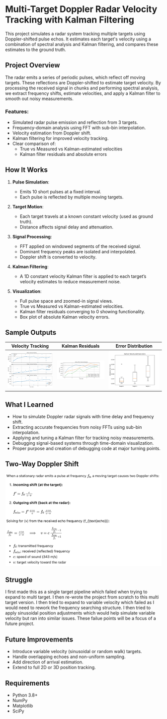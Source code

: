 # Multi-Target Doppler Radar Velocity Tracking with Kalman Filtering

This project simulates a radar system tracking multiple targets using Doppler-shifted pulse echos. It estimates each target's velocity using a combination of spectral analysis and Kalman filtering, and compares these estimates to the ground truth.

## Project Overview

The radar emits a series of periodic pulses, which reflect off moving targets. These reflections are Doppler-shifted to estimate target velocity. By processing the received signal in chunks and performing spectral analysis, we extract frequency shifts, estimate velocities, and apply a Kalman filter to smooth out noisy measurements.

### Features:
- Simulated radar pulse emission and reflection from 3 targets.
- Frequency-domain analysis using FFT with sub-bin interpolation.
- Velocity estimation from Doppler shift.
- Kalman filtering for improved velocity tracking.
- Clear comparison of:
  - True vs Measured vs Kalman-estimated velocities
  - Kalman filter residuals and absolute errors

## How It Works

1. **Pulse Simulation**:
   - Emits 10 short pulses at a fixed interval.
   - Each pulse is reflected by multiple moving targets.

2. **Target Motion**:
   - Each target travels at a known constant velocity (used as ground truth).
   - Distance affects signal delay and attenuation.

3. **Signal Processing**:
   - FFT applied on windowed segments of the received signal.
   - Dominant frequency peaks are isolated and interpolated.
   - Doppler shift is converted to velocity.

4. **Kalman Filtering**:
   - A 1D constant velocity Kalman filter is applied to each target’s velocity estimates to reduce measurement noise.

5. **Visualization**:
   - Full pulse space and zoomed-in signal views.
   - True vs Measured vs Kalman-estimated velocities.
   - Kalman filter residuals converging to 0 showing functionality.
   - Box plot of absolute Kalman velocity errors.

## Sample Outputs

| Velocity Tracking | Kalman Residuals | Error Distribution |
|-------------------|------------------|---------------------|
| ![Velocities](figures/target-tracking-comparisons.png) | ![Residuals](figures/kalman-velocity-residual-tracking.png) | ![Boxplot](figures/kalman-velocity-error-estimates.png) |

## What I Learned

- How to simulate Doppler radar signals with time delay and frequency shift.
- Extracting accurate frequencies from noisy FFTs using sub-bin interpolation.
- Applying and tuning a Kalman filter for tracking noisy measurements.
- Debugging signal-based systems through time-domain visualization.
- Proper purpose and creation of debugging code at major turning points.

## Two-Way Doppler Shift

![Two-Way Doppler Equation](double-doppler-explanation.png)

## Struggle
I first made this as a single target pipeline which failed when trying to expand to multi target. I then re-wrote the project from scratch to this multi target version.
I then tried to expand to variable velocity which failed as I would need to rework the frequency searching structure.
I then tried to apply sinusoidal position adjustments which would help simulate variable velocity but ran into similar issues.
These failue points will be a focus of a future project.


## Future Improvements

- Introduce variable velocity (sinusoidal or random walk) targets.
- Handle overlapping echoes and non-uniform sampling.
- Add direction of arrival estimation.
- Extend to full 2D or 3D position tracking.

## Requirements

- Python 3.8+
- NumPy
- Matplotlib
- SciPy
